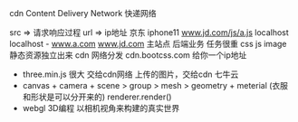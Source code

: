 cdn Content Delivery Network
快递网络 

src => 请求响应过程
url => ip地址
京东 iphone11 
www.jd.com/js/a.js      localhost
localhost - www.a.com
www.jd.com 主站点 后端业务 任务很重 css js image 
静态资源独立出来 cdn 网络分发
cdn.bootcss.com 给你一个ip地址

- three.min.js 很大 交给cdn网络
  上传的图片，交给cdn 七牛云
- canvas + camera + scene > group > mesh > geometry + meterial (衣服和形状是可以分开来的) 
  renderer.render()
- webgl 3D编程 
  以相机视角来构建的真实世界